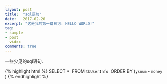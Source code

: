 ```yaml
---
layout: post
title:  "sql语句"
date:   2017-02-20
excerpt: "这是我的第一篇日记: HELLO WORLD!"
tag:
- sample
- post
- video
comments: true
---
```

<!--  -->

一些少见的sql语句.

{% highlight html %}
SELECT * 
FROM `tbUserInfo` 
ORDER BY (`ysnum` - `money`
)
{% endhighlight %}
